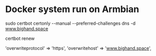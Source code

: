 # Docker system run on Armbian

sudo certbot certonly --manual --preferred-challenges dns -d www.bighand.space

certbot renew

'overwriteprotocol' => 'https',
'overwritehost' => 'www.bighand.space',
